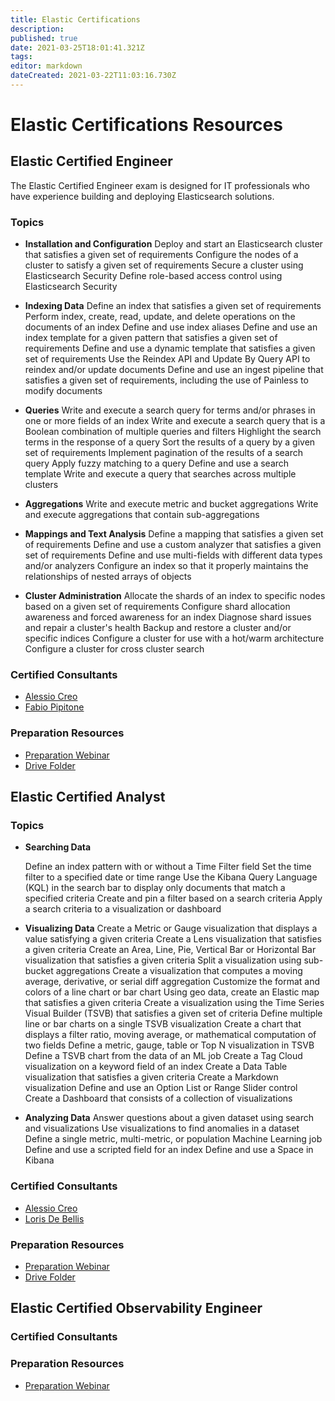 ```yaml
---
title: Elastic Certifications
description: 
published: true
date: 2021-03-25T18:01:41.321Z
tags: 
editor: markdown
dateCreated: 2021-03-22T11:03:16.730Z
---
```


# Elastic Certifications Resources
## Elastic Certified Engineer
The Elastic Certified Engineer exam is designed for IT professionals who have experience building and deploying Elasticsearch solutions.
### Topics

- **Installation and Configuration**
Deploy and start an Elasticsearch cluster that satisfies a given set of requirements
Configure the nodes of a cluster to satisfy a given set of requirements
Secure a cluster using Elasticsearch Security
Define role-based access control using Elasticsearch Security

- **Indexing Data**
Define an index that satisfies a given set of requirements
Perform index, create, read, update, and delete operations on the documents of an index
Define and use index aliases
Define and use an index template for a given pattern that satisfies a given set of requirements
Define and use a dynamic template that satisfies a given set of requirements
Use the Reindex API and Update By Query API to reindex and/or update documents
Define and use an ingest pipeline that satisfies a given set of requirements, including the use of Painless to modify documents

- **Queries**
    Write and execute a search query for terms and/or phrases in one or more fields of an index
    Write and execute a search query that is a Boolean combination of multiple queries and filters
    Highlight the search terms in the response of a query
    Sort the results of a query by a given set of requirements
    Implement pagination of the results of a search query
    Apply fuzzy matching to a query
    Define and use a search template
    Write and execute a query that searches across multiple clusters

- **Aggregations**
    Write and execute metric and bucket aggregations
    Write and execute aggregations that contain sub-aggregations

- **Mappings and Text Analysis**
    Define a mapping that satisfies a given set of requirements
    Define and use a custom analyzer that satisfies a given set of requirements
    Define and use multi-fields with different data types and/or analyzers
    Configure an index so that it properly maintains the relationships of nested arrays of objects

- **Cluster Administration**
    Allocate the shards of an index to specific nodes based on a given set of requirements
    Configure shard allocation awareness and forced awareness for an index
    Diagnose shard issues and repair a cluster's health
    Backup and restore a cluster and/or specific indices
    Configure a cluster for use with a hot/warm architecture
    Configure a cluster for cross cluster search
### Certified Consultants
- [Alessio Creo](https://certified.elastic.co/9c294bb2-31f8-4124-9280-7de890fdb01d#gs.x4r8pk)
- [Fabio Pipitone](https://certified.elastic.co/b49d965a-cba3-492f-b98a-f7c3b4e8f417#gs.x4r6z2)
### Preparation Resources
- [Preparation Webinar](https://www.youtube.com/watch?v=hsaLZSKCkF0)
- [Drive Folder](https://drive.google.com/drive/folders/1jPRbZBfNBYDI5lKwcsC0n4c9spAWOx4O?usp=sharing)
## Elastic Certified Analyst
### Topics
- **Searching Data**

    Define an index pattern with or without a Time Filter field
    Set the time filter to a specified date or time range
    Use the Kibana Query Language (KQL) in the search bar to display only documents that match a specified criteria
    Create and pin a filter based on a search criteria
    Apply a search criteria to a visualization or dashboard

- **Visualizing Data**
    Create a Metric or Gauge visualization that displays a value satisfying a given criteria
    Create a Lens visualization that satisfies a given criteria
    Create an Area, Line, Pie, Vertical Bar or Horizontal Bar visualization that satisfies a given criteria
    Split a visualization using sub-bucket aggregations
    Create a visualization that computes a moving average, derivative, or serial diff aggregation
    Customize the format and colors of a line chart or bar chart
    Using geo data, create an Elastic map that satisfies a given criteria
    Create a visualization using the Time Series Visual Builder (TSVB) that satisfies a given set of criteria
    Define multiple line or bar charts on a single TSVB visualization
    Create a chart that displays a filter ratio, moving average, or mathematical computation of two fields
    Define a metric, gauge, table or Top N visualization in TSVB
    Define a TSVB chart from the data of an ML job
    Create a Tag Cloud visualization on a keyword field of an index
    Create a Data Table visualization that satisfies a given criteria
    Create a Markdown visualization
    Define and use an Option List or Range Slider control
    Create a Dashboard that consists of a collection of visualizations

- **Analyzing Data**
    Answer questions about a given dataset using search and visualizations
    Use visualizations to find anomalies in a dataset
    Define a single metric, multi-metric, or population Machine Learning job
    Define and use a scripted field for an index
    Define and use a Space in Kibana
### Certified Consultants
- [Alessio Creo](https://certified.elastic.co/3cb0b8df-6edf-4cb8-8f39-0e57b0953efe#gs.x4r8zz)
- [Loris De Bellis](https://certified.elastic.co/5845bf8b-ec8c-4307-89c4-e53fb833ac6f#gs.x4r9mx)
### Preparation Resources
- [Preparation Webinar](https://www.youtube.com/watch?v=jktWd93DHAQ)
- [Drive Folder](https://drive.google.com/drive/folders/10bQgJVz-gSbNqjozEVCgdSbc481u2oBq?usp=sharing)
## Elastic Certified Observability Engineer
### Certified Consultants

### Preparation Resources
- [Preparation Webinar](https://www.youtube.com/watch?v=PcVNqbXMeLQ)